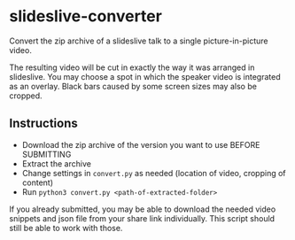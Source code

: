 # slideslive-converter
Convert the zip archive of a slideslive talk to a single picture-in-picture video.

The resulting video will be cut in exactly the way it was arranged in slideslive.
You may choose a spot in which the speaker video is integrated as an overlay.
Black bars caused by some screen sizes may also be cropped.

## Instructions

- Download the zip archive of the version you want to use BEFORE SUBMITTING
- Extract the archive
- Change settings in `convert.py` as needed (location of video,  cropping of content)
- Run `python3 convert.py <path-of-extracted-folder>`

If you already submitted, you may be able to download the needed video snippets and json file from your share link individually. This script should still be able to work with those.
